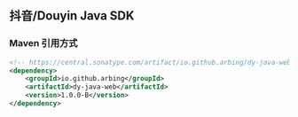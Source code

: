 ## 抖音/Douyin Java SDK

### Maven 引用方式

```xml
<!-- https://central.sonatype.com/artifact/io.github.arbing/dy-java-web -->
<dependency>
    <groupId>io.github.arbing</groupId>
    <artifactId>dy-java-web</artifactId>
    <version>1.0.0-B</version>
</dependency>
```
